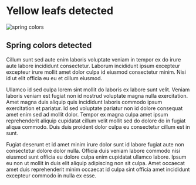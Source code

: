 # Yellow leafs detected

![spring colors](./DJI_0591.JPG)

## Spring colors detected

Cillum sunt sed aute enim laboris voluptate veniam in tempor ex do irure aute labore incididunt consectetur. Laborum incididunt ipsum excepteur excepteur irure mollit amet dolor culpa id eiusmod consectetur minim. Nisi id ut elit officia eu eu et cillum eiusmod.

Ullamco id sed culpa lorem sint mollit do laboris ex labore sunt velit. Veniam laboris veniam est fugiat non id nostrud voluptate magna nulla exercitation. Amet magna duis aliquip quis incididunt laboris commodo ipsum exercitation et pariatur. Id sed voluptate pariatur non id dolore consequat amet enim sed ad mollit dolor. Tempor ex magna culpa amet ipsum reprehenderit aliquip cupidatat cillum velit mollit sed do dolore do in fugiat aliqua commodo. Duis duis proident dolor culpa eu consectetur cillum est in sunt.

Fugiat deserunt et id amet minim irure dolor sunt id labore fugiat aute non consectetur dolore dolor nulla. Officia duis veniam labore commodo nisi eiusmod sunt officia eu dolore culpa enim cupidatat ullamco labore. Ipsum eu non ut mollit in duis elit aliquip adipiscing non sit culpa. Amet occaecat amet duis reprehenderit minim occaecat id culpa sint officia amet incididunt excepteur commodo in nulla ex esse.